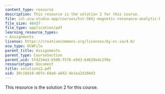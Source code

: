 ```yaml
---
content_type: resource
description: This resource is the solution 2 for this course.
file: /ol-ocw-studio-app/courses/hst-584j-magnetic-resonance-analytic-biochemical-and-imaging-techniques-spring-2006/30c18d18d6fe68a8a842de1ea2d104d3_solutions2.pdf
file_size: 46437
file_type: application/pdf
learning_resource_types:
- Assignments
license: https://creativecommons.org/licenses/by-nc-sa/4.0/
ocw_type: OCWFile
parent_title: Assignments
parent_type: CourseSection
parent_uid: 5f4234e3-b500-f576-e943-64629e4c2f6e
resourcetype: Document
title: solutions2.pdf
uid: 30c18d18-d6fe-68a8-a842-de1ea2d104d3
---
```

This resource is the solution 2 for this course.